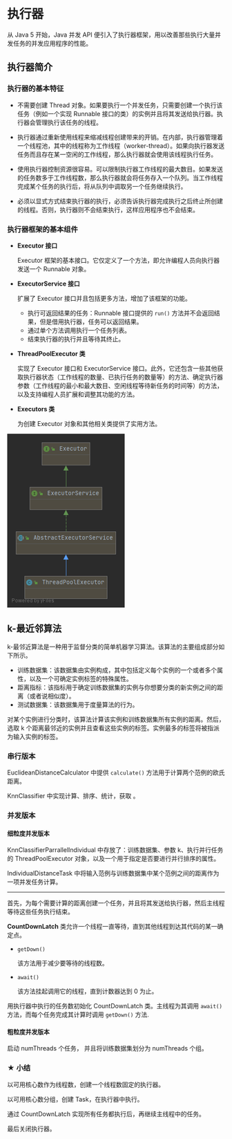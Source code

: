 # 执行器

从 Java 5 开始，Java 并发 API 便引入了执行器框架，用以改善那些执行大量并发任务的并发应用程序的性能。

## 执行器简介

### 执行器的基本特征

- 不需要创建 Thread 对象。如果要执行一个并发任务，只需要创建一个执行该任务（例如一个实现 Runnable 接口的类）的实例并且将其发送给执行器。执行器会管理执行该任务的线程。

- 执行器通过重新使用线程来缩减线程创建带来的开销。在内部，执行器管理着一个线程池，其中的线程称为工作线程（worker-thread）。如果向执行器发送任务而且存在某一空闲的工作线程，那么执行器就会使用该线程执行任务。
- 使用执行器控制资源很容易。可以限制执行器工作线程的最大数目。如果发送的任务数多于工作线程数，那么执行器就会将任务存入一个队列。当工作线程完成某个任务的执行后，将从队列中调取另一个任务继续执行。
- 必须以显式方式结束执行器的执行，必须告诉执行器完成执行之后终止所创建的线程。否则，执行器则不会结束执行，这样应用程序也不会结束。

### 执行器框架的基本组件

- **Executor 接口**

  Executor 框架的基本接口。它仅定义了一个方法，即允许编程人员向执行器发送一个 Runnable 对象。

- **ExecutorService 接口**

  扩展了 Executor 接口并且包括更多方法，增加了该框架的功能。

  - 执行可返回结果的任务：Runnable 接口提供的 `run()` 方法并不会返回结果，但是借用执行器，任务可以返回结果。
  - 通过单个方法调用执行一个任务列表。
  - 结束执行器的执行并且等待其终止。

- **ThreadPoolExecutor 类**

  实现了 Executor 接口和 ExecutorService 接口。此外，它还包含一些其他获取执行器状态（工作线程的数量、已执行任务的数量等）的方法、确定执行器参数（工作线程的最小和最大数目、空闲线程等待新任务的时间等）的方法，以及支持编程人员扩展和调整其功能的方法。

- **Executors 类**

  为创建 Executor 对象和其他相关类提供了实用方法。

![](../images/chapter03/ThreadPoolExecutor_Diagram.png)

## k-最近邻算法

k-最邻近算法是一种用于监督分类的简单机器学习算法。该算法的主要组成部分如下所示。

- 训练数据集：该数据集由实例构成，其中包括定义每个实例的一个或者多个属性，以及一个可确定实例标签的特殊属性。
- 距离指标：该指标用于确定训练数据集的实例与你想要分类的新实例之间的距离（或者说相似度）。
- 测试数据集：该数据集用于度量算法的行为。

对某个实例进行分类时，该算法计算该实例和训练数据集所有实例的距离。然后，选取 k 个距离最邻近的实例并且查看这些实例的标签。实例最多的标签将被指派为输入实例的标签。

### 串行版本

EuclideanDistanceCalculator 中提供 `calculate()` 方法用于计算两个范例的欧氏距离。

KnnClassifier 中实现计算、排序、统计，获取 。

### 并发版本

#### 细粒度并发版本

KnnClassifierParrallelIndividual 中存放了：训练数据集、参数 k、执行并行任务的 ThreadPoolExecutor 对象，以及一个用于指定是否要进行并行排序的属性。

IndividualDistanceTask 中将输入范例与训练数据集中某个范例之间的距离作为一项并发任务计算。

---

首先，为每个需要计算的距离创建一个任务，并且将其发送给执行器，然后主线程等待这些任务执行结束。

**CountDownLatch** 类允许一个线程一直等待，直到其他线程到达其代码的某一确定点。

- `getDown()`

  该方法用于减少要等待的线程数。

- `await()`

  该方法挂起调用它的线程，直到计数器达到 0 为止。

用执行器中执行的任务数初始化 CountDownLatch 类。主线程为其调用 `await()` 方法，而每个任务完成其计算时调用 `getDown()` 方法.

#### 粗粒度并发版本

启动 numThreads 个任务， 并且将训练数据集划分为 numThreads 个组。

### ★ 小结

以可用核心数作为线程数，创建一个线程数固定的执行器。

以可用核心数分组，创建 Task，在执行器中执行。

通过 CountDownLatch 实现所有任务都执行后，再继续主线程中的任务。

最后关闭执行器。













